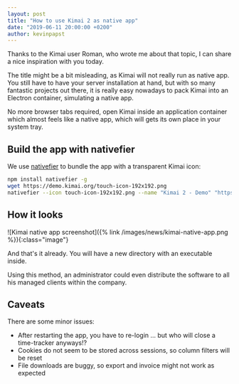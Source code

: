 ```yaml
---
layout: post
title: "How to use Kimai 2 as native app"
date: "2019-06-11 20:00:00 +0200"
author: kevinpapst
---
```


Thanks to the Kimai user Roman, who wrote me about that topic, I can share a nice inspiration with you today. 

The title might be a bit misleading, as Kimai will not really run as native app.
You still have to have your server installation at hand, but with so many fantastic projects out there, 
it is really easy nowadays to pack Kimai into an Electron container, simulating a native app.

No more browser tabs required, open Kimai inside an application container which almost feels like a native app, 
which will gets its own place in your system tray.

## Build the app with nativefier 

We use [nativefier](https://github.com/jiahaog/nativefier) to bundle the app with a transparent Kimai icon: 

```bash
npm install nativefier -g
wget https://demo.kimai.org/touch-icon-192x192.png
nativefier --icon touch-icon-192x192.png --name "Kimai 2 - Demo" "https://demo.kimai.org/" --disable-dev-tools
``` 

## How it looks

![Kimai native app screenshot]({% link /images/news/kimai-native-app.png %}){:class="image"}

And that's it already. You will have a new directory with an executable inside.

Using this method, an administrator could even distribute the software to all his managed clients within the company.

## Caveats

There are some minor issues: 
- After restarting the app, you have to re-login ... but who will close a time-tracker anyways!?
- Cookies do not seem to be stored across sessions, so column filters will be reset
- File downloads are buggy, so export and invoice might not work as expected
